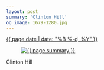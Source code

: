 ```yaml
---
layout: post
summary: 'Clinton Hill'
og_image: 1679-1280.jpg
---
```


<div class="post">
 <time>
  <a href="/1679">
   {{ page.date | date: "%B %-d, %Y" }}
  </a>
 </time>
 <a href="/1679">
  <figure data-taken="9/29/2022">
   <img alt="{{ page.summary }}" sizes="(min-width: 700px) 50vw, calc(100vw - 2rem)" src="{{ site.assets_url }}/1679-640.jpg" srcset="{{ site.assets_url }}/1679-320.jpg 320w, {{ site.assets_url }}/1679-640.jpg 640w, {{ site.assets_url }}/1679-960.jpg 960w, {{ site.assets_url }}/1679-1280.jpg 1280w"/>
  </figure>
 </a>
 <span>
  Clinton Hill
 </span>
</div>
